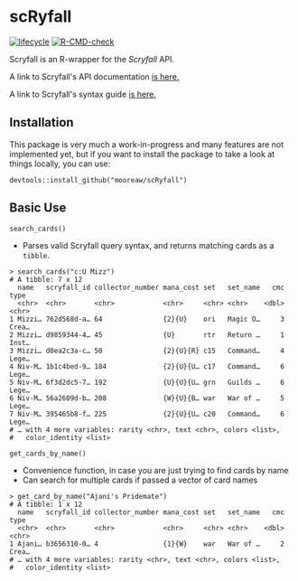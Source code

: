 # scRyfall

[![lifecycle](https://img.shields.io/badge/lifecycle-experimental-orange.svg)](https://www.tidyverse.org/lifecycle/#experimental)
[![R-CMD-check](https://github.com/ndrewwm/scRyfall/workflows/R-CMD-check/badge.svg)](https://github.com/ndrewwm/scRyfall/actions)

Scryfall is an R-wrapper for the *Scryfall* API.

A link to Scryfall's API documentation [is here.](https://scryfall.com/docs/api)

A link to Scryfall's syntax guide [is here.](https://scryfall.com/docs/syntax)

## Installation

This package is very much a work-in-progress and many features are not implemented yet, but if you want to install the package to take a look at things locally, you can use:

```
devtools::install_github("mooreaw/scRyfall")
```

## Basic Use

`search_cards()`

- Parses valid Scryfall query syntax, and returns matching cards as a `tibble`.

```
> search_cards("c:U Mizz")
# A tibble: 7 x 12
  name   scryfall_id collector_number mana_cost set   set_name   cmc type 
  <chr>  <chr>       <chr>            <chr>     <chr> <chr>    <dbl> <chr>
1 Mizzi… 762d568d-a… 64               {2}{U}    ori   Magic O…     3 Crea…
2 Mizzi… d9859344-4… 45               {U}       rtr   Return …     1 Inst…
3 Mizzi… d0ea2c3a-c… 50               {2}{U}{R} c15   Command…     4 Lege…
4 Niv-M… 1b1c4bed-9… 184              {2}{U}{U… c17   Command…     6 Lege…
5 Niv-M… 6f3d2dc5-7… 192              {U}{U}{U… grn   Guilds …     6 Lege…
6 Niv-M… 56a2609d-b… 208              {W}{U}{B… war   War of …     5 Lege…
7 Niv-M… 395465b8-f… 225              {2}{U}{U… c20   Command…     6 Lege…
# … with 4 more variables: rarity <chr>, text <chr>, colors <list>,
#   color_identity <list>
```

`get_cards_by_name()`

- Convenience function, in case you are just trying to find cards by name
- Can search for multiple cards if passed a vector of card names

```
> get_card_by_name("Ajani's Pridemate")
# A tibble: 1 x 12
  name   scryfall_id collector_number mana_cost set   set_name   cmc type 
  <chr>  <chr>       <chr>            <chr>     <chr> <chr>    <dbl> <chr>
1 Ajani… b3656310-0… 4                {1}{W}    war   War of …     2 Crea…
# … with 4 more variables: rarity <chr>, text <chr>, colors <list>,
#   color_identity <list>
```
